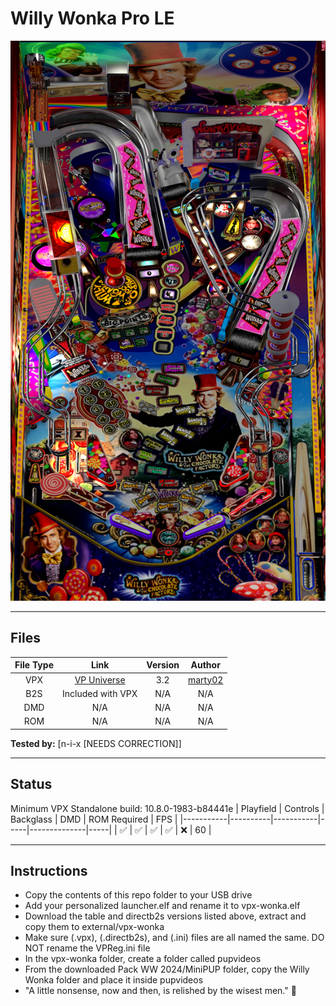 # Willy Wonka Pro LE

![Table Preview](https://github.com/Bla1ze/vpx-images/blob/main/vpx-wonka.png)

---

## Files
| File Type | Link | Version | Author |
|:---------:|:----:|:-------:|:------:|
| VPX | [VP Universe](https://vpuniverse.com/files/file/21563-willy-wonka-pro-le/) | 3.2 | [marty02](https://vpuniverse.com/profile/16531-marty02/) |
| B2S | Included with VPX | N/A | N/A |
| DMD | N/A | N/A | N/A |
| ROM | N/A | N/A | N/A |

**Tested by:** [n-i-x [NEEDS CORRECTION]]

---

## Status 
Minimum VPX Standalone build: 10.8.0-1983-b84441e
| Playfield | Controls | Backglass | DMD | ROM Required | FPS | 
|-----------|----------|-----------|-----|--------------|-----|
| :white_check_mark: | :white_check_mark: | :white_check_mark: | :white_check_mark: | :x: | 60 |

---

## Instructions
- Copy the contents of this repo folder to your USB drive
- Add your personalized launcher.elf and rename it to vpx-wonka.elf
- Download the table and directb2s versions listed above, extract and copy them to external/vpx-wonka
- Make sure (.vpx), (.directb2s), and (.ini) files are all named the same. DO NOT rename the VPReg.ini file
- In the vpx-wonka folder, create a folder called pupvideos
- From the downloaded Pack WW 2024/MiniPUP folder, copy the Willy Wonka folder and place it inside pupvideos
- "A little nonsense, now and then, is relished by the wisest men." 🍭
